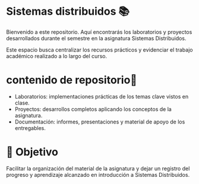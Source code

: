 # Sistemas distribuidos 📚
Bienvenido a este repositorio. Aquí encontrarás los laboratorios y proyectos desarrollados durante el semestre en la asignatura Sistemas Distribuidos.

Este espacio busca centralizar los recursos prácticos y evidenciar el trabajo académico realizado a lo largo del curso.

# contenido de repositorio📂
- Laboratorios: implementaciones prácticas de los temas clave vistos en clase.
- Proyectos: desarrollos completos aplicando los conceptos de la asignatura.
- Documentación: informes, presentaciones y material de apoyo de los entregables.

# 🎯 Objetivo
Facilitar la organización del material de la asignatura y dejar un registro del progreso y aprendizaje alcanzado en introducción a Sistemas Distribuidos.
